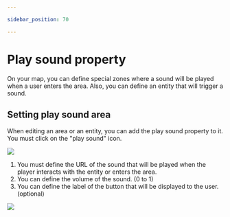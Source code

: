 ```yaml
---

sidebar_position: 70

---
```


# Play sound property

On your map, you can define special zones where a sound will be played when a user enters the area. 
Also, you can define an entity that will trigger a sound.

## Setting play sound area

When editing an area or an entity, you can add the play sound property to it. You must click on the "play sound" icon.

![](../../images/editor/play_property.png)

1. You must define the URL of the sound that will be played when the player interacts with the entity or enters the area.
2. You can define the volume of the sound. (0 to 1)
3. You can define the label of the button that will be displayed to the user. (optional)

![](../../images/editor/play_sound.png)
